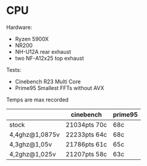 # CPU

Hardware:

- Ryzen 5900X
- NR200
- NH-U12A rear exhaust
- two NF-A12x25 top exhaust

Tests:

- Cinebench R23 Multi Core
- Prime95 Smallest FFTs without AVX

Temps are max recorded

|                | cinebench    | prime95 |
| -------------- | ------------ | ------- |
| stock          | 21034pts 70c | 68c     |
| 4,4ghz@1,0875v | 22233pts 64c | 68c     |
| 4,3ghz@1,05v   | 21786pts 61c | 65c     |
| 4,2ghz@1,025v  | 21207pts 58c | 63c     |

